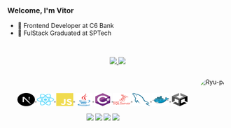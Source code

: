 ### Welcome, I'm Vitor
- 💼 Frontend Developer at C6 Bank
- 📕 FulStack Graduated at SPTech
##
<br />
<div align="center">
  <a href="https://github.com/VitorMendesco" target="_blank">
  <img height="160em" src="https://github-readme-stats.vercel.app/api?username=VitorMendesco&show_icons=true&theme=radical&include_all_commits=true&count_private=true"/>
  <img height="160em" src="https://github-readme-stats.vercel.app/api/top-langs/?username=VitorMendesco&layout=compact&langs_count=7&theme=radical"/>
</div>

 ##
  
<img align="right" alt="Ryu-pic" height="200" style="border-radius:50px;" src="https://i.pinimg.com/originals/f7/97/50/f797506acc4fbdcfe6cf59a7db0fc79f.png">
 <br><br>
  
<div align="center" style="display: inline_block;">
  <img align="center" alt="NEXTJS" height="30" width="40" src="https://raw.githubusercontent.com/devicons/devicon/master/icons/nextjs/nextjs-original.svg">
  <img align="center" alt="REACT" height="30" width="40" src="https://raw.githubusercontent.com/devicons/devicon/master/icons/react/react-original.svg">
  <img align="center" alt="JS" height="30" width="40" src="https://raw.githubusercontent.com/devicons/devicon/master/icons/javascript/javascript-plain.svg">
  <img align="center" alt="JAVA" height="30" width="40" src="https://raw.githubusercontent.com/devicons/devicon/master/icons/java/java-original.svg">
  <img align="center" alt="C#" height="30" width="40" src="https://raw.githubusercontent.com/devicons/devicon/master/icons/csharp/csharp-original.svg">
  <img align="center" alt="SQLSERVER" height="30" width="40" src="https://raw.githubusercontent.com/devicons/devicon/master/icons/microsoftsqlserver/microsoftsqlserver-plain-wordmark.svg">
  <img align="center" alt="MYSQL" height="30" width="40" src="https://raw.githubusercontent.com/devicons/devicon/master/icons/mysql/mysql-original.svg">
  <img align="center" alt="DOCKER" height="30" width="40" src="https://raw.githubusercontent.com/devicons/devicon/master/icons/docker/docker-original.svg">
  <img align="center" alt="UNITY" height="30" width="40" src="https://raw.githubusercontent.com/devicons/devicon/master/icons/unity/unity-original.svg">
</div>
<br />  
<div align="center"> 
   <a href="https://www.linkedin.com/in/vitor-mendesco/" target="_blank"><img src="https://img.shields.io/badge/-LinkedIn-%230077B5?style=for-the-badge&logo=linkedin&logoColor=white" target="_blank"></a>
 <a href = "mailto:vitormendesco@gmail.com"><img src="https://img.shields.io/badge/-Gmail-%23333?style=for-the-badge&logo=gmail&logoColor=white" target="_blank"></a>
  <a href="https://www.youtube.com/channel/UC0284--bjwmX8k7Y-sQkMsw" target="_blank"><img src="https://img.shields.io/badge/YouTube-FF0000?style=for-the-badge&logo=youtube&logoColor=white" target="_blank"></a>
  <a href="https://instagram.com/_mendesco" target="_blank"><img src="https://img.shields.io/badge/-Instagram-%23E4405F?style=for-the-badge&logo=instagram&logoColor=white" target="_blank"></a>
</div>
